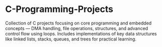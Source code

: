 # C-Programming-Projects
Collection of C projects focusing on core programming and embedded concepts — DMA handling, file operations, structures, and advanced control flow using loops. Includes implementations of key data structures like linked lists, stacks, queues, and trees for practical learning.
